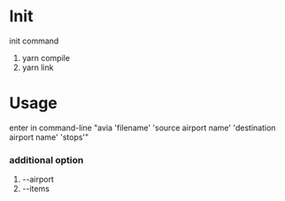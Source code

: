 # Init
  init command 
  1. yarn compile
  2. yarn link

# Usage

enter in command-line "avia 'filename' 'source airport name' 'destination airport name' 'stops'"

### additional option 
1. --airport 
2. --items  


